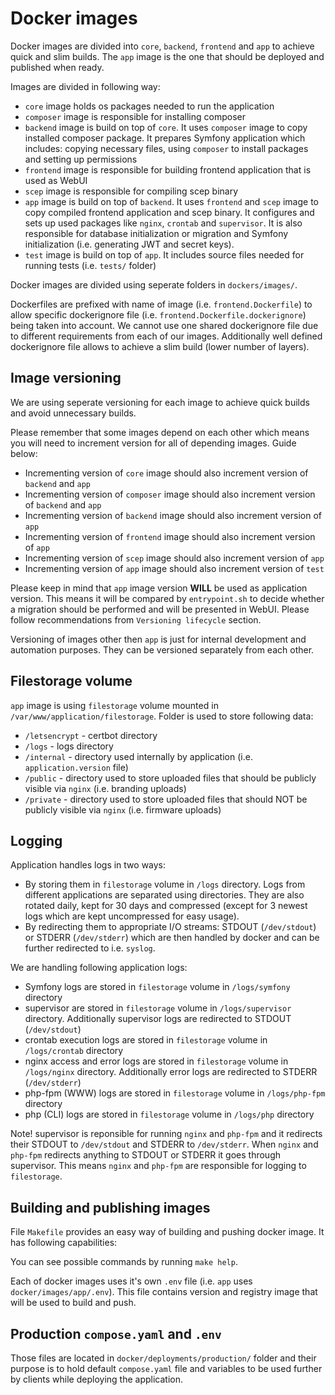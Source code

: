 # Docker images

Docker images are divided into `core`, `backend`, `frontend` and `app` to achieve quick and slim builds. The `app` image is the one that should be deployed and published when ready.

Images are divided in following way:

-   `core` image holds os packages needed to run the application
-   `composer` image is responsible for installing composer
-   `backend` image is build on top of `core`. It uses `composer` image to copy installed composer package. It prepares Symfony application which includes: copying necessary files, using `composer` to install packages and setting up permissions
-   `frontend` image is responsible for building frontend application that is used as WebUI
-   `scep` image is responsible for compiling scep binary
-   `app` image is build on top of `backend`. It uses `frontend` and `scep` image to copy compiled frontend application and scep binary. It configures and sets up used packages like `nginx`, `crontab` and `supervisor`. It is also responsible for database initialization or migration and Symfony initialization (i.e. generating JWT and secret keys).
-   `test` image is build on top of `app`. It includes source files needed for running tests (i.e. `tests/` folder)

Docker images are divided using seperate folders in `dockers/images/`.

Dockerfiles are prefixed with name of image (i.e. `frontend.Dockerfile`) to allow specific dockerignore file (i.e. `frontend.Dockerfile.dockerignore`) being taken into account. We cannot use one shared dockerignore file due to different requirements from each of our images. Additionally well defined dockerignore file allows to achieve a slim build (lower number of layers).

## Image versioning

We are using seperate versioning for each image to achieve quick builds and avoid unnecessary builds.

Please remember that some images depend on each other which means you will need to increment version for all of depending images. Guide below:

-   Incrementing version of `core` image should also increment version of `backend` and `app`
-   Incrementing version of `composer` image should also increment version of `backend` and `app`
-   Incrementing version of `backend` image should also increment version of `app`
-   Incrementing version of `frontend` image should also increment version of `app`
-   Incrementing version of `scep` image should also increment version of `app`
-   Incrementing version of `app` image should also increment version of `test`

Please keep in mind that `app` image version **WILL** be used as application version. This means it will be compared by `entrypoint.sh` to decide whether a migration should be performed and will be presented in WebUI. Please follow recommendations from `Versioning lifecycle` section.

Versioning of images other then `app` is just for internal development and automation purposes. They can be versioned separately from each other.

## Filestorage volume

`app` image is using `filestorage` volume mounted in `/var/www/application/filestorage`. Folder is used to store following data:

-   `/letsencrypt` - certbot directory
-   `/logs` - logs directory
-   `/internal` - directory used internally by application (i.e. `application.version` file)
-   `/public` - directory used to store uploaded files that should be publicly visible via `nginx` (i.e. branding uploads)
-   `/private` - directory used to store uploaded files that should NOT be publicly visible via `nginx` (i.e. firmware uploads)

## Logging

Application handles logs in two ways:

-   By storing them in `filestorage` volume in `/logs` directory. Logs from different applications are separated using directories. They are also rotated daily, kept for 30 days and compressed (except for 3 newest logs which are kept uncompressed for easy usage).
-   By redirecting them to appropriate I/O streams: STDOUT (`/dev/stdout`) or STDERR (`/dev/stderr`) which are then handled by docker and can be further redirected to i.e. `syslog`.

We are handling following application logs:

-   Symfony logs are stored in `filestorage` volume in `/logs/symfony` directory
-   supervisor are stored in `filestorage` volume in `/logs/supervisor` directory. Additionally supervisor logs are redirected to STDOUT (`/dev/stdout`)
-   crontab execution logs are stored in `filestorage` volume in `/logs/crontab` directory
-   nginx access and error logs are stored in `filestorage` volume in `/logs/nginx` directory. Additionally error logs are redirected to STDERR (`/dev/stderr`)
-   php-fpm (WWW) logs are stored in `filestorage` volume in `/logs/php-fpm` directory
-   php (CLI) logs are stored in `filestorage` volume in `/logs/php` directory

Note! supervisor is reponsible for running `nginx` and `php-fpm` and it redirects their STDOUT to `/dev/stdout` and STDERR to `/dev/stderr`. When `nginx` and `php-fpm` redirects anything to STDOUT or STDERR it goes through supervisor. This means `nginx` and `php-fpm` are responsible for logging to `filestorage`.

## Building and publishing images

File `Makefile` provides an easy way of building and pushing docker image. It has following capabilities:

You can see possible commands by running `make help`.

Each of docker images uses it's own `.env` file (i.e. `app` uses `docker/images/app/.env`). This file contains version and registry image that will be used to build and push.

## Production `compose.yaml` and `.env`

Those files are located in `docker/deployments/production/` folder and their purpose is to hold default `compose.yaml` file and variables to be used further by clients while deploying the application.
